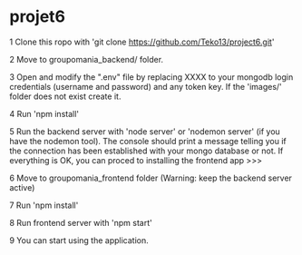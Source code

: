# projet6

1 Clone this ropo with 'git clone https://github.com/Teko13/project6.git'

2 Move to groupomania_backend/ folder.

3 Open and modify the ".env" file by replacing XXXX to your mongodb login credentials (username and password)
and any token key.
If the 'images/' folder does not exist create it.

4 Run 'npm install'

5 Run the backend server with 'node server' or 'nodemon server' (if you have the nodemon tool).
The console should print a message telling you if the connection has been established with
your mongo database or not. If everything is OK, you can proced to installing the frontend app >>>

6 Move to groupomania_frontend folder (Warning: keep the backend server active)

7 Run 'npm install'

8 Run frontend server with 'npm start'

9 You can start using the application.
